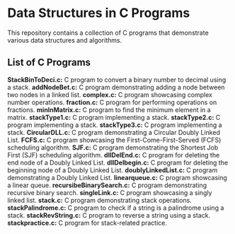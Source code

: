 # Data Structures in C Programs
This repository contains a collection of C programs that demonstrate various data structures and algorithms.

## List of C Programs
**StackBinToDeci.c:** C program to convert a binary number to decimal using a stack.
**addNodeBet.c:** C program demonstrating adding a node between two nodes in a linked list.
**complex.c:** C program showcasing complex number operations.
**fraction.c:** C program for performing operations on fractions.
**minInMatrix.c:** C program to find the minimum element in a matrix.
**stackType1.c:** C program implementing a stack.
**stackType2.c:** C program implementing a stack.
**stackType3.c:** C program implementing a stack.
**CircularDLL.c:** C program demonstrating a Circular Doubly Linked List.
**FCFS.c:** C program showcasing the First-Come-First-Served (FCFS) scheduling algorithm.
**SJF.c:** C program demonstrating the Shortest Job First (SJF) scheduling algorithm.
**dllDelEnd.c:** C program for deleting the end node of a Doubly Linked List.
**dllDelbegin.c:** C program for deleting the beginning node of a Doubly Linked List.
**doublyLinkedList.c:** C program demonstrating a Doubly Linked List.
**linearqueue.c:** C program showcasing a linear queue.
**recursibeBinarySearch.c:** C program demonstrating recursive binary search.
**singleLink.c:** C program showcasing a singly linked list.
**stack.c:** C program demonstrating stack operations.
**stackPalindrome.c:** C program to check if a string is a palindrome using a stack.
**stackRevString.c:** C program to reverse a string using a stack.
**stackpractice.c:** C program for stack-related practice.
